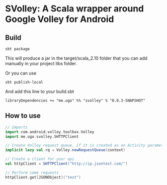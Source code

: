 # SVolley: A Scala wrapper around Google Volley for Android 

## Build

    sbt package

This will produce a jar in the target/scala_2.10 folder that you can add manually in your project libs folder.

Or you can use

    sbt publish-local

And add this line to your build.sbt 

    libraryDependencies += "me.ugo" %% "svolley" % "0.0.3-SNAPSHOT"


## How to use

```scala
// Imports
import com.android.volley.toolbox.Volley
import me.ugo.svolley.SHTTPClient

// Create Volley request queue, if it is created as an Activity parameter, better use lazy since context may be null at initialization
implicit lazy val rq = Volley.newRequestQueue(context)

// Create a client for your api
val httpClient = SHTTPClient("http://ip.jsontest.com/")

// Perform some requests
httpClient.get[JSONObject]("test")
```
